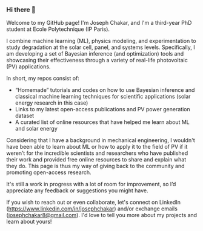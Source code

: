 ### Hi there 👋

Welcome to my GitHub page! I'm Joseph Chakar, and I'm a third-year PhD student at Ecole Polytechnique (IP Paris).

I combine machine learning (ML), physics modeling, and experimentation to study degradation at the solar cell, panel, and systems levels. Specifically, I am developing a set of Bayesian inference (and optimization) tools and showcasing their effectiveness through a variety of real-life photovoltaic (PV) applications.

In short, my repos consist of:
- “Homemade” tutorials and codes on how to use Bayesian inference and classical machine learning techniques for scientific applications (solar energy research in this case) 
- Links to my latest open-access publications and PV power generation dataset
- A curated list of online resources that have helped me learn about ML and solar energy 

Considering that I have a background in mechanical engineering, I wouldn't have been able to learn about ML or how to apply it to the field of PV if it weren’t for the incredible scientists and researchers who have published their work and provided free online resources to share and explain what they do. This page is thus my way of giving back to the community and promoting open-access research. 

It's still a work in progress with a lot of room for improvement, so I’d appreciate any feedback or suggestions you might have.

If you wish to reach out or even collaborate, let's connect on LinkedIn (https://www.linkedin.com/in/josephchakar) and/or exchange emails (josephchakar8@gmail.com). I'd love to tell you more about my projects and learn about yours!
